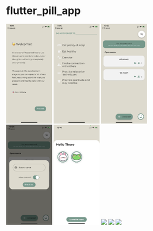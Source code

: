 # flutter_pill_app

<p float="left">
  <img src="the_room_photos/the_room_1.png" width=25%>
  <img src="the_room_photos/the_room_2.png" width=25%>
  <img src="the_room_photos/the_room_3.png" width=25%>
  <img src="the_room_photos/the_room_4.png" width=25%>
  <img src="the_room_photos/the_room_5.png" width=25%>
  <img src="the_room_photos/the_room_6.png" width=25%>
  <img src="the_room_photos/the_room_7.png" width=25%>
  <img src="the_room_photos/the_room_8.png" width=25%>
</p>
